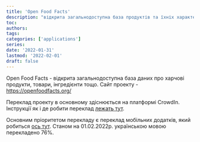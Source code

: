 ```yaml
---
title: 'Open Food Facts'
description: "відкрита загальнодоступна база продуктів та їхніх характеристик"
toc: 
authors:
tags:
categories: ['applications']
series:
date: '2022-01-31'
lastmod: '2022-02-01'
draft: false
---
```


Open Food Facts - відкрита загальнодоступна база даних про харчові продукти, товари, інгредієнти тощо. Сайт проекту - https://openfoodfacts.org/

Переклад проекту в основному здіснюється на платформі CrowdIn. Інструкції як і де робити переклад [лежать тут](https://wiki.openfoodfacts.org/Translations).

Основним пріоритетом перекладу є переклад мобільних додатків, який робиться [ось тут](https://translate.openfoodfacts.org/). Станом на 01.02.2022р. українською мовою перекладено 76%. 
